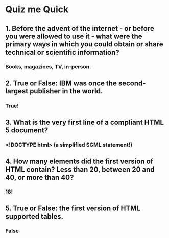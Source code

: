# Quiz me Quick

## 1. Before the advent of the internet - or before you were allowed to use it - what were the primary ways in which you could obtain or share technical or scientific information?
### Books, magazines, TV, in-person.



## 2. True or False: IBM was once the second-largest publisher in the world.
### True!



## 3. What is the very first line of a compliant HTML 5 document?
### &lt;!DOCTYPE html&gt; (a simplified SGML statement!)



## 4. How many elements did the first version of HTML contain? Less than 20, between 20 and 40, or more than 40?
### 18!



## 5. True or False: the first version of HTML supported tables.
### False
